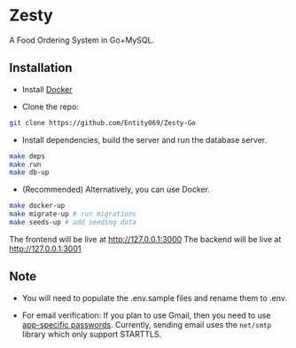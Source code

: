 # Zesty

A Food Ordering System in Go+MySQL.

## Installation

- Install [Docker](https://www.docker.com/)

- Clone the repo:

```bash
git clone https://github.com/Entity069/Zesty-Go
```

- Install dependencies, build the server and run the database server.
```bash
make deps
make run
make db-up
```

- (Recommended) Alternatively, you can use Docker.
```bash
make docker-up
make migrate-up # run migrations
make seeds-up # add seeding data
```

The frontend will be live at http://127.0.0.1:3000
The backend will be live at http://127.0.0.1:3001

## Note
- You will need to populate the .env.sample files and rename them to .env.

- For email verification: If you plan to use Gmail, then you need to use [app-specific passwords](https://support.google.com/accounts/answer/185833?hl=en). Currently, sending email uses the `net/smtp` library which only support STARTTLS.
